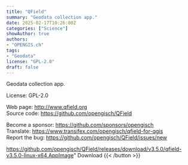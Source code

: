```yaml
---
title: "QField"
summary: "Geodata collection app."
date: 2025-02-17T10:26:00Z
categories: ["Science"]
showAuthor: true
authors:
- "OPENGIS.ch"
tags: 
- "Geodata"
license: "GPL-2.0"
draft: false
---
```


Geodata collection app.

License: GPL-2.0

Web page: <http://www.qfield.org>  
Source code: <https://github.com/opengisch/QField>

Become a sponsor: <https://github.com/sponsors/opengisch>  
Translate: <https://www.transifex.com/opengisch/qfield-for-qgis>  
Report the bug: <https://github.com/opengisch/QField/issues/new>  

https://github.com/opengisch/QField/releases/download/v3.5.0/qfield-v3.5.0-linux-x64.AppImage" 
Download
{{< /button >}}
